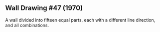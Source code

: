 ## Wall Drawing #47 (1970)

A wall divided into fifteen equal parts, each with a different line direction, and all combinations.
